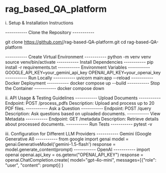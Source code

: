 # rag_based_QA_platform
i. Setup & Installation Instructions

----------- Clone the Repository -----------

git clone https://github.com/<Neelesh018>/rag-based-QA-platform.git
cd rag-based-QA-platform

----------- Create Virtual Environment -----------
python -m venv venv
source venv/bin/activate 
----------- Install Dependencies -----------
pip install -r requirements.txt
----------- Environment Variables -----------
GOOGLE_API_KEY=your_gemini_api_key
OPENAI_API_KEY=your_openai_key
----------- Run Locally -----------
uvicorn main:app --reload
----------- Docker Deployment -----------
docker compose up --build
----------- Stop the Container -----------
docker compose down


ii. API Usage & Testing Guidelines
----------- Upload Documents -----------
Endpoint: POST /process_pdfs
Description: Upload and process up to 20 PDF files.
----------- Ask a Question -----------
Endpoint: POST /query
Description: Ask questions based on uploaded documents.
----------- View Metadata -----------
Endpoint: GET /metadata
Description: Retrieve details about processed documents.
----------- Run Tests -----------
pytest -v


iii. Configuration for Different LLM Providers
----------- Gemini (Google Generative AI) -----------
from google import genai
model = genai.GenerativeModel('gemini-1.5-flash')
response = model.generate_content(prompt)
----------- OpenAI -----------
import openai
openai.api_key = os.getenv("OPENAI_API_KEY")
response = openai.ChatCompletion.create(
    model="gpt-4o-mini",
    messages=[{"role": "user", "content": prompt}]
)
